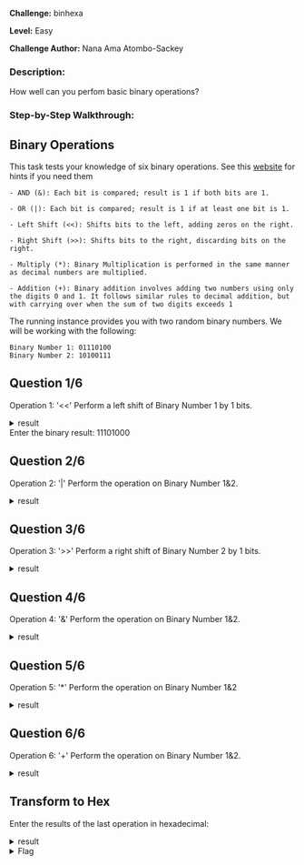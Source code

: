 **Challenge:** binhexa

**Level:** Easy

**Challenge Author:** Nana Ama Atombo-Sackey

### Description: 
How well can you perfom basic binary operations?

### Step-by-Step Walkthrough:

## Binary Operations
This task tests your knowledge of six binary operations. See this [website](https://www.geeksforgeeks.org/binary-operation/#types-of-binary-operations) for hints if you need them

```
- AND (&): Each bit is compared; result is 1 if both bits are 1.

- OR (|): Each bit is compared; result is 1 if at least one bit is 1.

- Left Shift (<<): Shifts bits to the left, adding zeros on the right.

- Right Shift (>>): Shifts bits to the right, discarding bits on the right.

- Multiply (*): Binary Multiplication is performed in the same manner as decimal numbers are multiplied.

- Addition (+): Binary addition involves adding two numbers using only the digits 0 and 1. It follows similar rules to decimal addition, but with carrying over when the sum of two digits exceeds 1
```

The running instance provides you with two random binary numbers. We will be working with the following:

```
Binary Number 1: 01110100
Binary Number 2: 10100111
```

## Question 1/6
Operation 1: '<<'
Perform a left shift of Binary Number 1 by 1 bits.

<details><summary>result</summary>
    <pre>
    11101000
    </pre>
   </details>
Enter the binary result: 11101000


## Question 2/6
Operation 2: '|'
Perform the operation on Binary Number 1&2.

<details><summary>result</summary>
    <pre>
    11110111
    </pre>
   </details>

## Question 3/6
Operation 3: '>>'
Perform a right shift of Binary Number 2 by 1 bits.

<details><summary>result</summary>
    <pre>
    01010011
    </pre>
   </details>

## Question 4/6
Operation 4: '&'
Perform the operation on Binary Number 1&2.

<details><summary>result</summary>
    <pre>
    00100100
    </pre>
   </details>

## Question 5/6
Operation 5: '*'
Perform the operation on Binary Number 1&2

<details><summary>result</summary>
    <pre>
    100101110101100
    </pre>
   </details>

## Question 6/6
Operation 6: '+'
Perform the operation on Binary Number 1&2.

<details><summary>result</summary>
    <pre>
    100011011
    </pre>
   </details>

## Transform to Hex
Enter the results of the last operation in hexadecimal:

<details><summary>result</summary>
    <pre>
    0x11B
    </pre>
   </details>


<details><summary>Flag</summary>
    <pre>
    picoCTF{b1tw^3se_0p3eR@tI0n_su33essFuL_d6f8047e}
    </pre>
   </details>